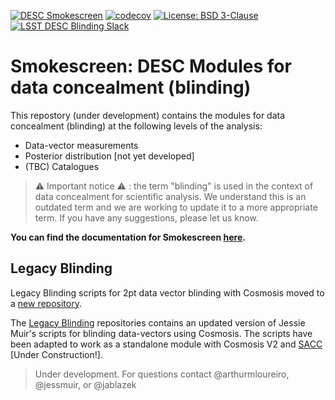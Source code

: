 [![DESC Smokescreen](https://github.com/LSSTDESC/Smokescreen/actions/workflows/CI.yml/badge.svg)](https://github.com/LSSTDESC/Smokescreen/actions/workflows/CI.yml)
[![codecov](https://codecov.io/gh/LSSTDESC/Smokescreen/graph/badge.svg?token=T3L9QM4PTT)](https://codecov.io/gh/LSSTDESC/Smokescreen)
[![License: BSD 3-Clause](https://img.shields.io/badge/License-BSD%203--Clause-blue.svg)](https://github.com/yourusername/yourrepository/blob/main/LICENSE)
[![LSST DESC Blinding Slack](https://img.shields.io/badge/join-Slack-4A154B)](https://lsstc.slack.com/archives/CT14ZF2AH)

# Smokescreen: DESC Modules for data concealment (blinding)
This repostory (under development) contains the modules for data concealment (blinding) at the following levels of the analysis:
- Data-vector measurements
- Posterior distribution [not yet developed]
- (TBC) Catalogues


> :warning: Important notice :warning: : the term "blinding" is used in the context of data concealment for scientific analysis. We understand this is an outdated term and we are working to update it to a more appropriate term. If you have any suggestions, please let us know.

**You can find the documentation for Smokescreen [here](https://lsstdesc.org/Smokescreen/).**


## Legacy Blinding
Legacy Blinding scripts for 2pt data vector blinding with Cosmosis moved to a [new repository](https://github.com/LSSTDESC/legacy_blinding).

The [Legacy Blinding](https://github.com/LSSTDESC/legacy_blinding) repositories contains an updated version of Jessie Muir's scripts for blinding data-vectors using Cosmosis. The scripts have been adapted to work as a standalone module with Cosmosis V2 and [SACC](https://sacc.readthedocs.io/en/latest/) [Under Construction!].

> Under development. For questions contact @arthurmloureiro, @jessmuir, or @jablazek
